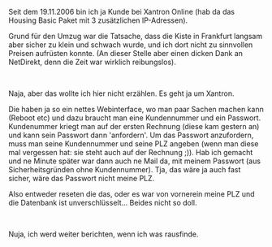 <html><body><p>Seit dem 19.11.2006 bin ich ja Kunde bei Xantron Online (hab da das Housing Basic Paket mit 3 zusätzlichen IP-Adressen).<br>

Grund für den Umzug war die Tatsache, dass die Kiste in Frankfurt langsam aber sicher zu klein und schwach wurde, und ich dort nicht zu sinnvollen Preisen aufrüsten konnte. (An dieser Stelle aber einen dicken Dank an NetDirekt, denn die Zeit war wirklich reibungslos).<br>

<br>

Naja, aber das wollte ich hier nicht erzählen. Es geht ja um Xantron.<br>

Die haben ja so ein nettes Webinterface, wo man paar Sachen machen kann (Reboot etc) und dazu braucht man eine Kundennummer und ein Passwort. Kundenummer kriegt man auf der ersten Rechnung (diese kam gestern an) und kann sein Passwort dann 'anfordern'. Um das Passwort anzufordern, muss man seine Kundennummer und seine PLZ angeben (wenn man diese mal vergessen hat: sie steht auch auf der Rechnung ;)). Hab ich gemacht und ne Minute später war dann auch ne Mail da, mit meinem Passwort (aus Sicherheitsgründen ohne Kundennummer). Tja, das wäre ja auch fast sicher, wäre das Passwort nicht meine PLZ.<br>

Also entweder reseten die das, oder es war von vornerein meine PLZ und die Datenbank ist unverschlüsselt... Beides nicht so doll.<br>

<br>

Nuja, ich werd weiter berichten, wenn ich was rausfinde.</p></body></html>